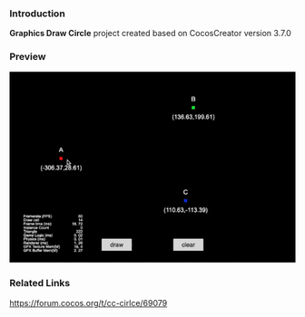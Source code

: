 ### Introduction
**Graphics Draw Circle** project created based on CocosCreator version 3.7.0

### Preview
![image](../../../gif/202203/2022030411.gif)

### Related Links
https://forum.cocos.org/t/cc-cirlce/69079